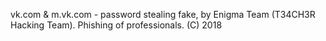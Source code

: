 vk.com & m.vk.com - password stealing fake, by Enigma Team (T34CH3R Hacking Team).
Phishing of professionals. (C) 2018
